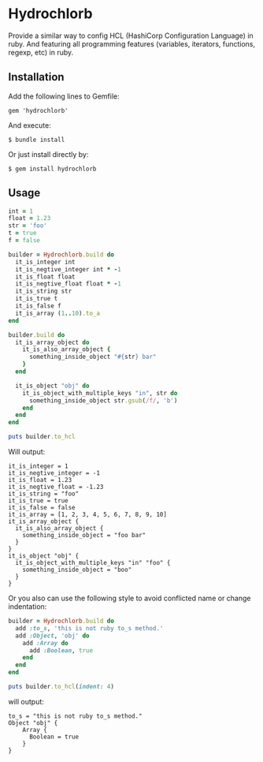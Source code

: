 # Hydrochlorb

Provide a similar way to config HCL (HashiCorp Configuration Language) in ruby.
And featuring all programming features (variables, iterators, functions, regexp, etc) in ruby.

## Installation

Add the following lines to Gemfile:

    gem 'hydrochlorb'

And execute:

    $ bundle install

Or just install directly by:

    $ gem install hydrochlorb

## Usage

```ruby
int = 1
float = 1.23
str = 'foo'
t = true
f = false

builder = Hydrochlorb.build do
  it_is_integer int
  it_is_negtive_integer int * -1
  it_is_float float
  it_is_negtive_float float * -1
  it_is_string str
  it_is_true t
  it_is_false f
  it_is_array (1..10).to_a
end

builder.build do
  it_is_array_object do
    it_is_also_array_object {
      something_inside_object "#{str} bar"
    }
  end

  it_is_object "obj" do
    it_is_object_with_multiple_keys "in", str do
      something_inside_object str.gsub(/f/, 'b')
    end
  end
end

puts builder.to_hcl
```

Will output:

```hcl
it_is_integer = 1
it_is_negtive_integer = -1
it_is_float = 1.23
it_is_negtive_float = -1.23
it_is_string = "foo"
it_is_true = true
it_is_false = false
it_is_array = [1, 2, 3, 4, 5, 6, 7, 8, 9, 10]
it_is_array_object {
  it_is_also_array_object {
    something_inside_object = "foo bar"
  }
}
it_is_object "obj" {
  it_is_object_with_multiple_keys "in" "foo" {
    something_inside_object = "boo"
  }
}

```

Or you also can use the following style to avoid conflicted name or change indentation:

```ruby
builder = Hydrochlorb.build do
  add :to_s, 'this is not ruby to_s method.'
  add :Object, 'obj' do
    add :Array do
      add :Boolean, true
    end
  end
end

puts builder.to_hcl(indent: 4)
```

will output:

```hcl
to_s = "this is not ruby to_s method."
Object "obj" {
    Array {
      Boolean = true
    }
}
```
